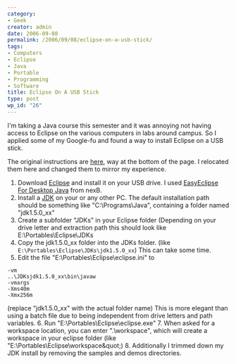```yaml
---
category:
- Geek
creator: admin
date: 2006-09-08
permalink: /2006/09/08/eclipse-on-a-usb-stick/
tags:
- Computers
- Eclipse
- Java
- Portable
- Programming
- Software
title: Eclipse On A USB Stick
type: post
wp_id: "26"
---
```


I'm taking a Java course this semester and it was annoying not having access to Eclipse on the various computers in labs around campus.  So I applied some of my Google-fu and found a way to install Eclipse on a USB stick.

The original instructions are [here](http://portableapps.com/node/929), way at the bottom of the page.  I relocated them here and changed them to mirror my experience.

1. Download [Eclipse](http://www.eclipse.org/downloads/) and install it on your USB drive.  I used [EasyEclipse For Desktop Java](http://easyeclipse.org/site/distributions/desktop-java.html) from nexB.
2. Install a [JDK](http://java.sun.com/javase/downloads/) on your or any other PC. The default installation path should be something like &quot;C:\Programs\Java&quot;, containing a folder named &quot;jdk1.5.0_xx&quot;
3. Create a subfolder &quot;JDKs&quot; in your Eclipse folder (Depending on your drive letter and extraction path this should look like E:\Portables\Eclipse\JDKs
4. Copy the jdk1.5.0_xx folder into the JDKs folder. (like `E:\Portables\Eclipse\JDKs\jdk1.5.0_xx`) This can take some time.
5. Edit the file &quot;E:\Portables\Eclipse\eclipse.ini&quot; to
```
-vm
..\JDKsjdk1.5.0_xx\bin\javaw
-vmargs
-Xms40m
-Xmx256m
```
(replace &quot;jdk1.5.0_xx&quot; with the actual folder name) This is more elegant than using a batch file due to being independent from drive letters and path variables.
6. Run &quot;E:\Portables\Eclipse\eclipse.exe&quot;
7. When asked for a workspace location, you can enter &quot;.\workspace&quot;, which will create a workspace in your eclipse folder (like &quot;E:\Portables\Eclipse\workspace\&quot;)
8. Additionally I trimmed down my JDK install by removing the samples and demos directories.

